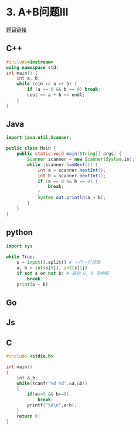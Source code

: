 
# 3. A+B问题III 

[题目链接](https://kamacoder.com/problem.php?id=1002)

## C++ 

```CPP  
#include<iostream>
using namespace std;
int main() {
    int a, b;
    while (cin >> a >> b) {
        if (a == 0 && b == 0) break;
        cout << a + b << endl;
    }
}
```
## Java 

```Java
import java.util.Scanner;

public class Main {
    public static void main(String[] args) {
        Scanner scanner = new Scanner(System.in);
        while (scanner.hasNext()) {
            int a = scanner.nextInt();
            int b = scanner.nextInt();
            if (a == 0 && b == 0) {
                break;
            }
            System.out.println(a + b);
        }
    }
}

```

## python 

```python 
import sys 
 
while True: 
    s = input().split() # 一行一行读取
    a, b = int(s[0]), int(s[1])
    if not a or not b: # 遇到 0, 0 则中断
        break
    print(a + b) 
```

## Go 

## Js 

## C 

```C
#include <stdio.h>

int main()
{
    int a,b;
    while(scanf("%d %d",&a,&b))
    {
        if(a==0 && b==0)
            break;
        printf("%d\n",a+b);
    }
    return 0;
}
```

